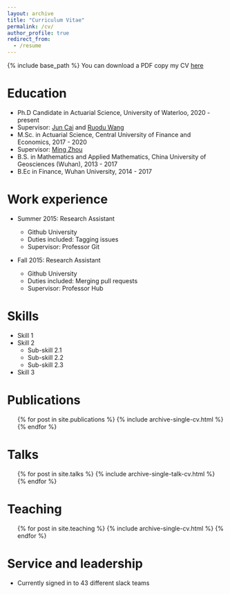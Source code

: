 ```yaml
---
layout: archive
title: "Curriculum Vitae"
permalink: /cv/
author_profile: true
redirect_from:
  - /resume
---
```


{% include base_path %}
You can download a PDF copy my CV [here](http://zhanyij.github.io/files/Zhanyi_Jiao_CV.pdf)

Education
======
* Ph.D Candidate in Actuarial Science, University of Waterloo, 2020 - present
 * Supervisor: [Jun Cai](https://sas.uwaterloo.ca/~jcai/) and [Ruodu Wang](https://sas.uwaterloo.ca/~wang/index.html)
* M.Sc. in Actuarial Science, Central University of Finance and Economics, 2017 - 2020
 * Supervisor: [Ming Zhou](http://stat.ruc.edu.cn/Home/People/Faculty/40dfbd0a8c4f4a7a889f0b761efc8b99.htm)
* B.S. in Mathematics and Applied Mathematics, China University of Geosciences (Wuhan), 2013 - 2017
* B.Ec in Finance, Wuhan University, 2014 - 2017

Work experience
======
* Summer 2015: Research Assistant
  * Github University
  * Duties included: Tagging issues
  * Supervisor: Professor Git

* Fall 2015: Research Assistant
  * Github University
  * Duties included: Merging pull requests
  * Supervisor: Professor Hub
  
Skills
======
* Skill 1
* Skill 2
  * Sub-skill 2.1
  * Sub-skill 2.2
  * Sub-skill 2.3
* Skill 3

Publications
======
  <ul>{% for post in site.publications %}
    {% include archive-single-cv.html %}
  {% endfor %}</ul>
  
Talks
======
  <ul>{% for post in site.talks %}
    {% include archive-single-talk-cv.html %}
  {% endfor %}</ul>
  
Teaching
======
  <ul>{% for post in site.teaching %}
    {% include archive-single-cv.html %}
  {% endfor %}</ul>
  
Service and leadership
======
* Currently signed in to 43 different slack teams
